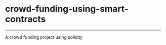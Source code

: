 # crowd-funding-using-smart-contracts
--------------------------------------
A crowd funding project using solidity 
